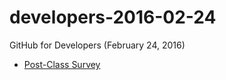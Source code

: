 # developers-2016-02-24
GitHub for Developers (February 24, 2016)

- [Post-Class Survey](https://www.surveymonkey.com/r/8NKDYVS)
